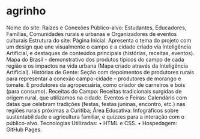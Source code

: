 # agrinho
Nome do site: Raízes e Conexões
Público-alvo: Estudantes, Educadores, Famílias, Comunidades rurais e urbanas e Organizadores de eventos culturais
Estrutura do site:
Página Inicial: Apresenta o tema do projeto com um design que une visualmente o campo e a cidade criado via Inteligência Artificial, e destaques de conteúdos principais (histórias, receitas, eventos).
Mapa do Brasil - demonstrativo dos produtos típicos do campo de cada região e os impactos na vida urbana (Mapa criado através da Inteligência Artificial). 
Histórias de Gente: Seção com depoimentos de produtores rurais para representar a conexão campo-cidade – produtores de morango e tomate. E produtores da agropecuária, como criador de carneiros e bois (para consumo).
Receitas do Campo: Receitas tradicionais surgidas de origem rural, que utilizamos na cidade.
Eventos e Feiras: Calendário com datas que celebram tradições (festas, festas juninas, encontro, etc.) nas regiões rurais próximas a Curitiba; 
Área Educativa: Infográficos sobre sustentabilidade e agricultura familiar, e quizzes para a interação com o público-alvo. 
Tecnologias Utilizadas:
•	HTML e CSS.
•	Hospedagem: GitHub Pages.
